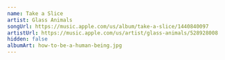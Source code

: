 ```yaml
---
name: Take a Slice
artist: Glass Animals
songUrl: https://music.apple.com/us/album/take-a-slice/1440840097
artistUrl: https://music.apple.com/us/artist/glass-animals/528928008
hidden: false
albumArt: how-to-be-a-human-being.jpg
---
```

